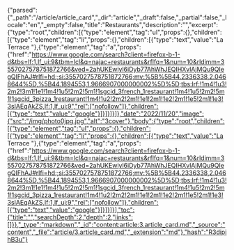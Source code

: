 {"parsed":{"_path":"/article/article_card","_dir":"article","_draft":false,"_partial":false,"_locale":"en","_empty":false,"title":"Restaurants","description":"","excerpt":{"type":"root","children":[{"type":"element","tag":"ul","props":{},"children":[{"type":"element","tag":"li","props":{},"children":[{"type":"text","value":"La Terrace "},{"type":"element","tag":"a","props":{"href":"https://www.google.com/search?client=firefox-b-1-d&tbs=lf:1,lf_ui:9&tbm=lcl&q=najac+restaurants&rflfq=1&num=10&rldimm=3557027578751872766&ved=2ahUKEwiyl6iDyb77AhWhJEQIHXvlAjMQu9QIegQIFhAJ#rlfi=hd:;si:3557027578751872766;mv:%5B%5B44.2336338,2.0468644%5D,%5B44.1894553,1.9666907000000002%5D%5D;tbs:lrf:!1m4!1u3!2m2!3m1!1e1!1m4!1u5!2m2!5m1!1sgcid_3french_1restaurant!1m4!1u5!2m2!5m1!1sgcid_3pizza_1restaurant!1m4!1u2!2m2!2m1!1e1!2m1!1e2!2m1!1e5!2m1!1e3!3sIAEqAkZS,lf:1,lf_ui:9","rel":["nofollow"]},"children":[{"type":"text","value":"google"}]}]}]}]},"date":"2022/11/20","image":{"src":"/img/photo0jpg.jpg","alt":"3cover"},"body":{"type":"root","children":[{"type":"element","tag":"ul","props":{},"children":[{"type":"element","tag":"li","props":{},"children":[{"type":"text","value":"La Terrace "},{"type":"element","tag":"a","props":{"href":"https://www.google.com/search?client=firefox-b-1-d&tbs=lf:1,lf_ui:9&tbm=lcl&q=najac+restaurants&rflfq=1&num=10&rldimm=3557027578751872766&ved=2ahUKEwiyl6iDyb77AhWhJEQIHXvlAjMQu9QIegQIFhAJ#rlfi=hd:;si:3557027578751872766;mv:%5B%5B44.2336338,2.0468644%5D,%5B44.1894553,1.9666907000000002%5D%5D;tbs:lrf:!1m4!1u3!2m2!3m1!1e1!1m4!1u5!2m2!5m1!1sgcid_3french_1restaurant!1m4!1u5!2m2!5m1!1sgcid_3pizza_1restaurant!1m4!1u2!2m2!2m1!1e1!2m1!1e2!2m1!1e5!2m1!1e3!3sIAEqAkZS,lf:1,lf_ui:9","rel":["nofollow"]},"children":[{"type":"text","value":"google"}]}]}]}],"toc":{"title":"","searchDepth":2,"depth":2,"links":[]}},"_type":"markdown","_id":"content:article:3.article_card.md","_source":"content","_file":"article/3.article_card.md","_extension":"md"},"hash":"R3dipihB3u"}